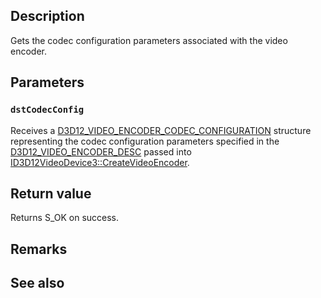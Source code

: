## Description

Gets the codec configuration parameters associated with the video encoder.

## Parameters

### `dstCodecConfig`

Receives a [D3D12_VIDEO_ENCODER_CODEC_CONFIGURATION](https://learn.microsoft.com/windows/win32/api/d3d12video/ns-d3d12video-d3d12_video_encoder_codec_configuration) structure representing the codec configuration parameters specified in the [D3D12_VIDEO_ENCODER_DESC](https://learn.microsoft.com/windows/win32/api/d3d12video/ns-d3d12video-d3d12_video_encoder_desc) passed into [ID3D12VideoDevice3::CreateVideoEncoder](https://learn.microsoft.com/windows/win32/api/d3d12video/nf-d3d12video-id3d12videodevice3-createvideoencoder).

## Return value

Returns S_OK on success.

## Remarks

## See also
